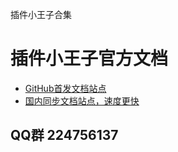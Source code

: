 插件小王子合集

# 插件小王子官方文档
- [GitHub首发文档站点](https://tidys.github.io/plugin-docs-oneself/index.html)
- [国内同步文档站点，速度更快](http://tidys.gitee.io/plugin-docs-oneself)


## QQ群 224756137
